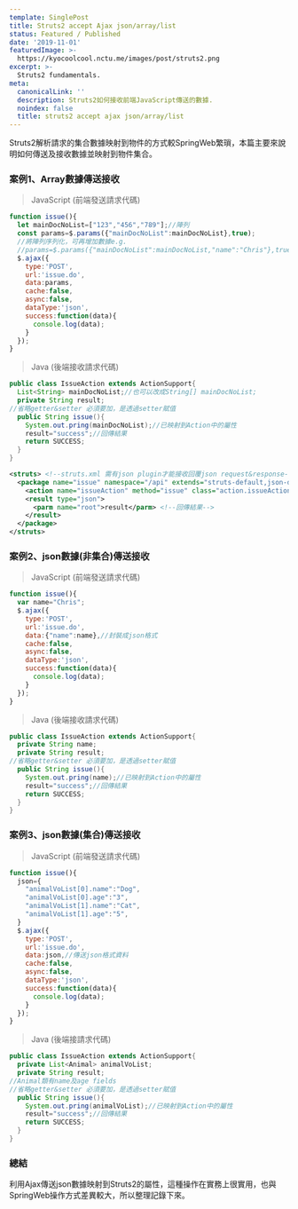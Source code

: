 ```yaml
---
template: SinglePost
title: Struts2 accept Ajax json/array/list
status: Featured / Published
date: '2019-11-01'
featuredImage: >-
  https://kyocoolcool.nctu.me/images/post/struts2.png
excerpt: >-
  Struts2 fundamentals.
meta:
  canonicalLink: ''
  description: Struts2如何接收前端JavaScript傳送的數據.
  noindex: false
  title: struts2 accept ajax json/array/list
---
```

Struts2解析請求的集合數據映射到物件的方式較SpringWeb繁瑣，本篇主要來說明如何傳送及接收數據並映射到物件集合。

### 案例1、Array數據傳送接收

> JavaScript (前端發送請求代碼)
```javascript
function issue(){
  let mainDocNoList=["123","456","789"];//陣列
  const params=$.params({"mainDocNoList":mainDocNoList},true);
  //將陣列序列化，可再增加數據e.g.
  //params=$.params({"mainDocNoList":mainDocNoList,"name":"Chris"},true)
  $.ajax({
    type:'POST',
    url:'issue.do',
    data:params,
    cache:false,
    async:false,
    dataType:'json',
    success:function(data){
      console.log(data);
    }
  });
}
```

> Java (後端接收請求代碼)
```java
public class IssueAction extends ActionSupport{
  List<String> mainDocNoList;//也可以改成String[] mainDocNoList;
  private String result;
//省略getter&setter 必須要加，是透過setter賦值
  public String issue(){
    System.out.pring(mainDocNoList);//已映射到Action中的屬性
    result="success";//回傳結果
    return SUCCESS;
  }
}
```

```xml
<struts> <!--struts.xml 需有json plugin才能接收回覆json request&response-->
  <package name="issue" namespace="/api" extends="struts-default,json-default">
    <action name="issueAction" method="issue" class="action.issueAction">
    <result type="json">
      <parm name="root">result</parm> <!--回傳結果-->
    </result>
  </package>
</struts>
```

### 案例2、json數據(非集合)傳送接收

> JavaScript (前端發送請求代碼)
```javascript
function issue(){
  var name="Chris";
  $.ajax({
    type:'POST',
    url:'issue.do',
    data:{"name":name},//封裝成json格式
    cache:false,
    async:false,
    dataType:'json',
    success:function(data){
      console.log(data);
    }
  });
}
```

> Java (後端接收請求代碼)
```java
public class IssueAction extends ActionSupport{
  private String name;
  private String result;
//省略getter&setter 必須要加，是透過setter賦值
  public String issue(){
    System.out.pring(name);//已映射到Action中的屬性
    result="success";//回傳結果
    return SUCCESS;
  }
}
```

### 案例3、json數據(集合)傳送接收

> JavaScript (前端發送請求代碼)
```javascript
function issue(){
  json={
    "animalVoList[0].name":"Dog",
    "animalVoList[0].age":"3",
    "animalVoList[1].name":"Cat",
    "animalVoList[1].age":"5",
  }
  $.ajax({
    type:'POST',
    url:'issue.do',
    data:json,//傳送json格式資料
    cache:false,
    async:false,
    dataType:'json',
    success:function(data){
      console.log(data);
    }
  });
}
```

> Java (後端接請求代碼)
```java
public class IssueAction extends ActionSupport{
  private List<Animal> animalVoList;
  private String result;
//Animal類有name及age fields
//省略getter&setter 必須要加，是透過setter賦值
  public String issue(){
    System.out.pring(animalVoList);//已映射到Action中的屬性
    result="success";//回傳結果
    return SUCCESS;
  }
}
```

### 總結

利用Ajax傳送json數據映射到Struts2的屬性，這種操作在實務上很實用，也與SpringWeb操作方式差異較大，所以整理記錄下來。
